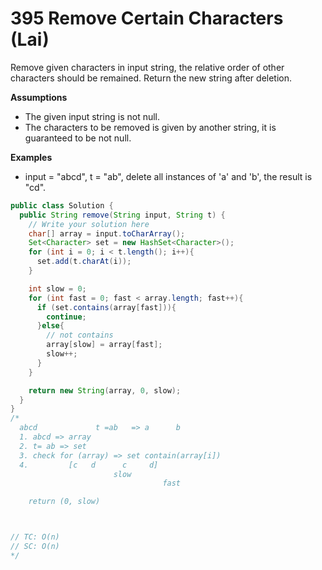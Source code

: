 # 395 Remove Certain Characters (Lai)

Remove given characters in input string, the relative order of other characters should be remained. Return the new string after deletion.

**Assumptions**

- The given input string is not null.
- The characters to be removed is given by another string, it is guaranteed to be not null.

**Examples**

- input = "abcd", t = "ab", delete all instances of 'a' and 'b', the result is "cd".



```java
public class Solution {
  public String remove(String input, String t) {
    // Write your solution here
    char[] array = input.toCharArray();
    Set<Character> set = new HashSet<Character>();
    for (int i = 0; i < t.length(); i++){
      set.add(t.charAt(i));
    }

    int slow = 0;
    for (int fast = 0; fast < array.length; fast++){
      if (set.contains(array[fast])){
        continue;
      }else{
        // not contains
        array[slow] = array[fast];
        slow++;
      }
    }

    return new String(array, 0, slow);
  }
}
/*
  abcd             t =ab   => a      b 
  1. abcd => array
  2. t= ab => set 
  3. check for (array) => set contain(array[i])
  4.         [c   d      c     d]
                       slow
                                  fast 

    return (0, slow)



// TC: O(n)
// SC: O(n)
*/
```

